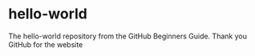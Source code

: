 # hello-world
The hello-world repository from the GitHub Beginners Guide. Thank you GitHub for the website

